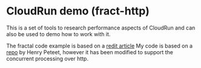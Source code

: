 # CloudRun demo (fract-http) 

This is a set of tools to research performance aspects of CloudRun and can also be used to demo how to work with it.



The fractal code example is based on a [redit article](https://www.reddit.com/r/golang/comments/jy9kq6/a_fractal_i_rendered_in_go_without_any_external/)
My code is based on a [repo](https://github.com/hvpeteet/golang-fractal-generator) by Henry Peteet, however it has been modified to support the concurrent processing over http.


